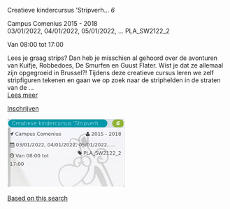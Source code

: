 Creatieve kindercursus 'Stripverh... *6*

Campus Comenius 2015 - 2018  
03/01/2022, 04/01/2022, 05/01/2022, ... PLA\_SW2122\_2  

Van 08:00 tot 17:00

  

  

Lees je graag strips? Dan heb je misschien al gehoord over de avonturen van Kuifje, Robbedoes, De Smurfen en Guust Flater. Wist je dat ze allemaal zijn opgegroeid in Brussel?! Tijdens deze creatieve cursus leren we zelf stripfiguren tekenen en gaan we op zoek naar de striphelden in de straten van de  ...  
[Lees meer](https://tickets.vgc.be/activity/subscribe/PLA_SW2122_2)

[Inschrijven](https://tickets.vgc.be/activity/subscribe/PLA_SW2122_2)

![](63033.png)

[Based on this search](https://tickets.vgc.be/activity/index?&vrijeplaatsen=1&Age%5B%5D=3%2C4&entity=286)